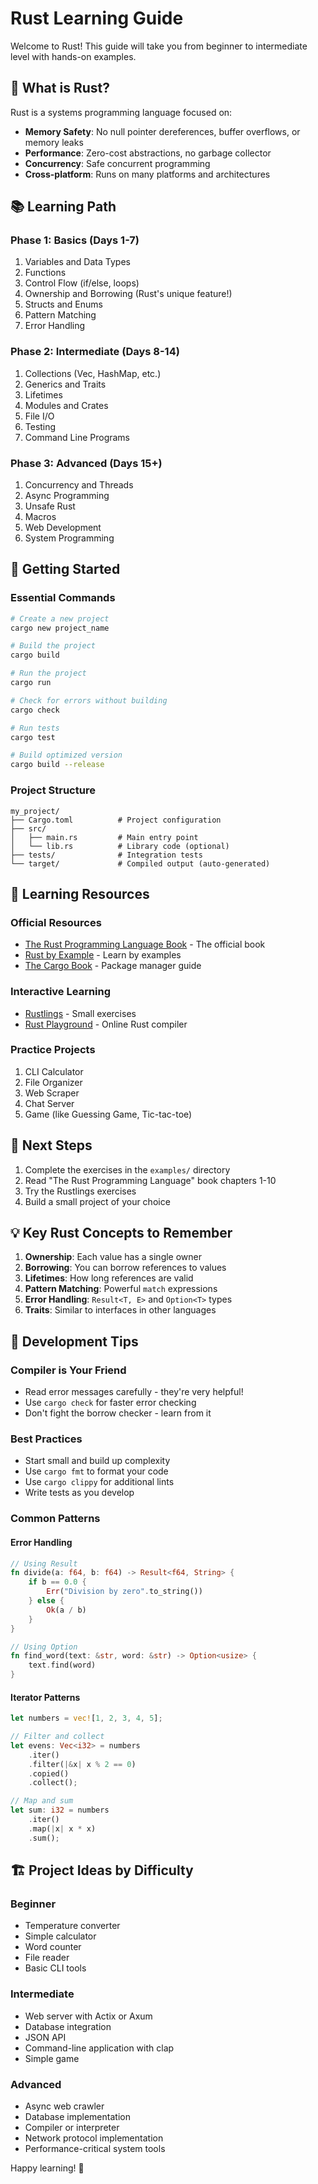 # Rust Learning Guide

Welcome to Rust! This guide will take you from beginner to intermediate level with hands-on examples.

## 🦀 What is Rust?

Rust is a systems programming language focused on:
- **Memory Safety**: No null pointer dereferences, buffer overflows, or memory leaks
- **Performance**: Zero-cost abstractions, no garbage collector
- **Concurrency**: Safe concurrent programming
- **Cross-platform**: Runs on many platforms and architectures

## 📚 Learning Path

### Phase 1: Basics (Days 1-7)
1. Variables and Data Types
2. Functions
3. Control Flow (if/else, loops)
4. Ownership and Borrowing (Rust's unique feature!)
5. Structs and Enums
6. Pattern Matching
7. Error Handling

### Phase 2: Intermediate (Days 8-14)
1. Collections (Vec, HashMap, etc.)
2. Generics and Traits
3. Lifetimes
4. Modules and Crates
5. File I/O
6. Testing
7. Command Line Programs

### Phase 3: Advanced (Days 15+)
1. Concurrency and Threads
2. Async Programming
3. Unsafe Rust
4. Macros
5. Web Development
6. System Programming

## 🚀 Getting Started

### Essential Commands
```bash
# Create a new project
cargo new project_name

# Build the project
cargo build

# Run the project
cargo run

# Check for errors without building
cargo check

# Run tests
cargo test

# Build optimized version
cargo build --release
```

### Project Structure
```
my_project/
├── Cargo.toml          # Project configuration
├── src/
│   ├── main.rs         # Main entry point
│   └── lib.rs          # Library code (optional)
├── tests/              # Integration tests
└── target/             # Compiled output (auto-generated)
```

## 📖 Learning Resources

### Official Resources
- [The Rust Programming Language Book](https://doc.rust-lang.org/book/) - The official book
- [Rust by Example](https://doc.rust-lang.org/rust-by-example/) - Learn by examples
- [The Cargo Book](https://doc.rust-lang.org/cargo/) - Package manager guide

### Interactive Learning
- [Rustlings](https://github.com/rust-lang/rustlings) - Small exercises
- [Rust Playground](https://play.rust-lang.org/) - Online Rust compiler

### Practice Projects
1. CLI Calculator
2. File Organizer
3. Web Scraper
4. Chat Server
5. Game (like Guessing Game, Tic-tac-toe)

## 🎯 Next Steps

1. Complete the exercises in the `examples/` directory
2. Read "The Rust Programming Language" book chapters 1-10
3. Try the Rustlings exercises
4. Build a small project of your choice

## 💡 Key Rust Concepts to Remember

1. **Ownership**: Each value has a single owner
2. **Borrowing**: You can borrow references to values
3. **Lifetimes**: How long references are valid
4. **Pattern Matching**: Powerful `match` expressions
5. **Error Handling**: `Result<T, E>` and `Option<T>` types
6. **Traits**: Similar to interfaces in other languages

## 🔧 Development Tips

### Compiler is Your Friend
- Read error messages carefully - they're very helpful!
- Use `cargo check` for faster error checking
- Don't fight the borrow checker - learn from it

### Best Practices
- Start small and build up complexity
- Use `cargo fmt` to format your code
- Use `cargo clippy` for additional lints
- Write tests as you develop

### Common Patterns

#### Error Handling
```rust
// Using Result
fn divide(a: f64, b: f64) -> Result<f64, String> {
    if b == 0.0 {
        Err("Division by zero".to_string())
    } else {
        Ok(a / b)
    }
}

// Using Option
fn find_word(text: &str, word: &str) -> Option<usize> {
    text.find(word)
}
```

#### Iterator Patterns
```rust
let numbers = vec![1, 2, 3, 4, 5];

// Filter and collect
let evens: Vec<i32> = numbers
    .iter()
    .filter(|&x| x % 2 == 0)
    .copied()
    .collect();

// Map and sum
let sum: i32 = numbers
    .iter()
    .map(|x| x * x)
    .sum();
```

## 🏗️ Project Ideas by Difficulty

### Beginner
- Temperature converter
- Simple calculator
- Word counter
- File reader
- Basic CLI tools

### Intermediate
- Web server with Actix or Axum
- Database integration
- JSON API
- Command-line application with clap
- Simple game

### Advanced
- Async web crawler
- Database implementation
- Compiler or interpreter
- Network protocol implementation
- Performance-critical system tools

Happy learning! 🦀
